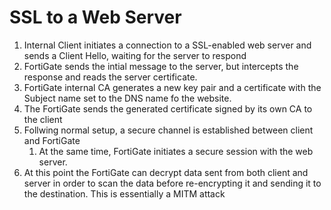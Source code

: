 # SSL to a Web Server

1. Internal Client initiates a connection to a SSL-enabled web server and sends a Client Hello, waiting for the server to respond
2. FortiGate sends the intial message to the server, but intercepts the response and reads the server certificate.
3. FortiGate internal CA generates a new key pair and a certificate with the Subject name set to the DNS name fo the website.&#x20;
4. The FortiGate sends the generated certificate signed by its own CA to the client
5. Follwing normal setup, a secure channel is established between client and FortiGate
   1. At the same time, FortiGate initiates a secure session with the web server.
6. At this point the FortiGate can decrypt data sent from both client and server in order to scan the data before re-encrypting it and sending it to the destination. This  is essentially a MITM attack
